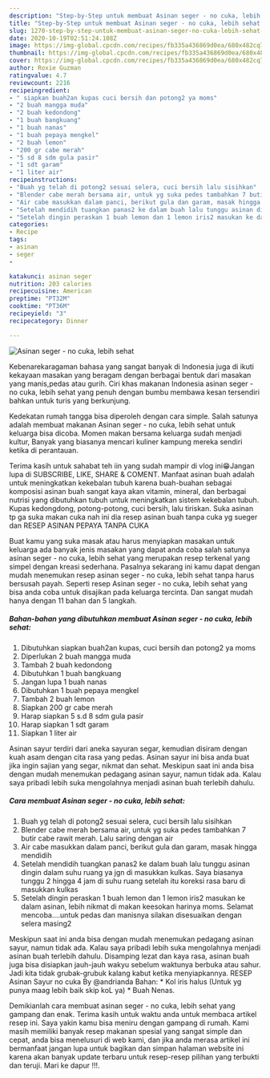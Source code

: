 ```yaml
---
description: "Step-by-Step untuk membuat Asinan seger - no cuka, lebih sehat Luar biasa"
title: "Step-by-Step untuk membuat Asinan seger - no cuka, lebih sehat Luar biasa"
slug: 1270-step-by-step-untuk-membuat-asinan-seger-no-cuka-lebih-sehat-luar-biasa
date: 2020-10-19T02:51:24.108Z
image: https://img-global.cpcdn.com/recipes/fb335a436869d0ea/680x482cq70/asinan-seger-no-cuka-lebih-sehat-foto-resep-utama.jpg
thumbnail: https://img-global.cpcdn.com/recipes/fb335a436869d0ea/680x482cq70/asinan-seger-no-cuka-lebih-sehat-foto-resep-utama.jpg
cover: https://img-global.cpcdn.com/recipes/fb335a436869d0ea/680x482cq70/asinan-seger-no-cuka-lebih-sehat-foto-resep-utama.jpg
author: Roxie Guzman
ratingvalue: 4.7
reviewcount: 2216
recipeingredient:
- " siapkan buah2an kupas cuci bersih dan potong2 ya moms"
- "2 buah mangga muda"
- "2 buah kedondong"
- "1 buah bangkuang"
- "1 buah nanas"
- "1 buah pepaya mengkel"
- "2 buah lemon"
- "200 gr cabe merah"
- "5 sd 8 sdm gula pasir"
- "1 sdt garam"
- "1 liter air"
recipeinstructions:
- "Buah yg telah di potong2 sesuai selera, cuci bersih lalu sisihkan"
- "Blender cabe merah bersama air, untuk yg suka pedes tambahkan 7 butir cabe rawit merah. Lalu saring dengan air"
- "Air cabe masukkan dalam panci, berikut gula dan garam, masak hingga mendidih"
- "Setelah mendidih tuangkan panas2 ke dalam buah lalu tunggu asinan dingin dalam suhu ruang ya jgn di masukkan kulkas. Saya biasanya tunggu 2 hingga 4 jam di suhu ruang setelah itu koreksi rasa baru di masukkan kulkas"
- "Setelah dingin peraskan 1 buah lemon dan 1 lemon iris2 masukan ke dalam asinan, lebih nikmat di makan keesokan harinya moms. Selamat mencoba....untuk pedas dan manisnya silakan disesuaikan dengan selera masing2"
categories:
- Recipe
tags:
- asinan
- seger
- 

katakunci: asinan seger  
nutrition: 203 calories
recipecuisine: American
preptime: "PT32M"
cooktime: "PT36M"
recipeyield: "3"
recipecategory: Dinner

---
```



![Asinan seger - no cuka, lebih sehat](https://img-global.cpcdn.com/recipes/fb335a436869d0ea/680x482cq70/asinan-seger-no-cuka-lebih-sehat-foto-resep-utama.jpg)

Kebenarekaragaman bahasa yang sangat banyak di Indonesia juga di ikuti kekayaan masakan yang beragam dengan berbagai bentuk dari masakan yang manis,pedas atau gurih. Ciri khas makanan Indonesia asinan seger - no cuka, lebih sehat yang penuh dengan bumbu membawa kesan tersendiri bahkan untuk turis yang berkunjung.


Kedekatan rumah tangga bisa diperoleh dengan cara simple. Salah satunya adalah membuat makanan Asinan seger - no cuka, lebih sehat untuk keluarga bisa dicoba. Momen makan bersama keluarga sudah menjadi kultur, Banyak yang biasanya mencari kuliner kampung mereka sendiri ketika di perantauan.

Terima kasih untuk sahabat teh iin yang sudah mampir di vlog ini😁Jangan lupa di SUBSCRIBE, LIKE, SHARE &amp; COMENT. Manfaat asinan buah adalah untuk meningkatkan kekebalan tubuh karena buah-buahan sebagai komposisi asinan buah sangat kaya akan vitamin, mineral, dan berbagai nutrisi yang dibutuhkan tubuh untuk meningkatkan sistem kekebalan tubuh. Kupas kedongdong, potong-potong, cuci bersih, lalu tiriskan. Suka asinan tp ga suka makan cuka nah ini dia resep asinan buah tanpa cuka yg sueger dan RESEP ASINAN PEPAYA TANPA CUKA

Buat kamu yang suka masak atau harus menyiapkan masakan untuk keluarga ada banyak jenis masakan yang dapat anda coba salah satunya asinan seger - no cuka, lebih sehat yang merupakan resep terkenal yang simpel dengan kreasi sederhana. Pasalnya sekarang ini kamu dapat dengan mudah menemukan resep asinan seger - no cuka, lebih sehat tanpa harus bersusah payah.
Seperti resep Asinan seger - no cuka, lebih sehat yang bisa anda coba untuk disajikan pada keluarga tercinta. Dan sangat mudah hanya dengan 11 bahan dan 5 langkah.


<!--inarticleads1-->

##### Bahan-bahan yang dibutuhkan membuat Asinan seger - no cuka, lebih sehat:

1. Dibutuhkan  siapkan buah2an kupas, cuci bersih dan potong2 ya moms
1. Diperlukan 2 buah mangga muda
1. Tambah 2 buah kedondong
1. Dibutuhkan 1 buah bangkuang
1. Jangan lupa 1 buah nanas
1. Dibutuhkan 1 buah pepaya mengkel
1. Tambah 2 buah lemon
1. Siapkan 200 gr cabe merah
1. Harap siapkan 5 s.d 8 sdm gula pasir
1. Harap siapkan 1 sdt garam
1. Siapkan 1 liter air


Asinan sayur terdiri dari aneka sayuran segar, kemudian disiram dengan kuah asam dengan cita rasa yang pedas. Asinan sayur ini bisa anda buat jika ingin sajian yang segar, nikmat dan sehat. Meskipun saat ini anda bisa dengan mudah menemukan pedagang asinan sayur, namun tidak ada. Kalau saya pribadi lebih suka mengolahnya menjadi asinan buah terlebih dahulu. 

<!--inarticleads2-->

##### Cara membuat  Asinan seger - no cuka, lebih sehat:

1. Buah yg telah di potong2 sesuai selera, cuci bersih lalu sisihkan
1. Blender cabe merah bersama air, untuk yg suka pedes tambahkan 7 butir cabe rawit merah. Lalu saring dengan air
1. Air cabe masukkan dalam panci, berikut gula dan garam, masak hingga mendidih
1. Setelah mendidih tuangkan panas2 ke dalam buah lalu tunggu asinan dingin dalam suhu ruang ya jgn di masukkan kulkas. Saya biasanya tunggu 2 hingga 4 jam di suhu ruang setelah itu koreksi rasa baru di masukkan kulkas
1. Setelah dingin peraskan 1 buah lemon dan 1 lemon iris2 masukan ke dalam asinan, lebih nikmat di makan keesokan harinya moms. Selamat mencoba....untuk pedas dan manisnya silakan disesuaikan dengan selera masing2


Meskipun saat ini anda bisa dengan mudah menemukan pedagang asinan sayur, namun tidak ada. Kalau saya pribadi lebih suka mengolahnya menjadi asinan buah terlebih dahulu. Disamping lezat dan kaya rasa, asinan buah juga bisa disiapkan jauh-jauh wakyu sebelum waktunya berbuka atau sahur. Jadi kita tidak grubak-grubuk kalang kabut ketika menyiapkannya. RESEP Asinan Sayur no cuka By @andrianda Bahan: * Kol iris halus (Untuk yg punya maag lebih baik skip koL ya) * Buah Nenas. 

Demikianlah cara membuat asinan seger - no cuka, lebih sehat yang gampang dan enak. Terima kasih untuk waktu anda untuk membaca artikel resep ini. Saya yakin kamu bisa meniru dengan gampang di rumah. Kami masih memiliki banyak resep makanan spesial yang sangat simple dan cepat, anda bisa menelusuri di web kami, dan jika anda merasa artikel ini bermanfaat jangan lupa untuk bagikan dan simpan halaman website ini karena akan banyak update terbaru untuk resep-resep pilihan yang terbukti dan teruji. Mari ke dapur !!!. 
